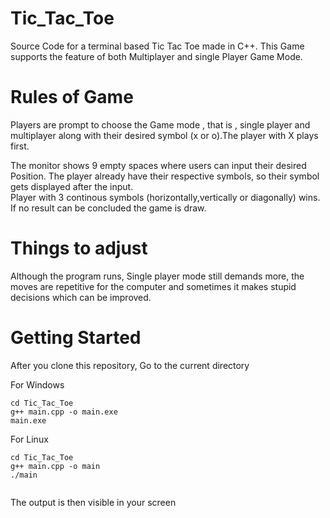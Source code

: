 # Tic_Tac_Toe
Source Code for a terminal based Tic Tac Toe made in C++. This Game supports the feature of both Multiplayer and single Player Game Mode.

# Rules of Game
Players are prompt to choose the Game mode , that is , single player and multiplayer along with their desired symbol (x or o).The player with X plays first.

The monitor shows 9 empty spaces where users can input their desired Position. The player already have their respective symbols, so their symbol gets displayed after the input.\
Player with 3 continous symbols (horizontally,vertically or diagonally) wins.
If no result can be concluded the game is draw.

# Things to adjust

Although the program runs, Single player mode still demands more, the moves are repetitive for the computer and sometimes it makes stupid decisions which can be improved.

# Getting Started

After you clone this repository,
Go to the current directory

For Windows
```
cd Tic_Tac_Toe  
g++ main.cpp -o main.exe  
main.exe
```
For Linux
```
cd Tic_Tac_Toe
g++ main.cpp -o main
./main
 
```

The output is then visible in your screen

